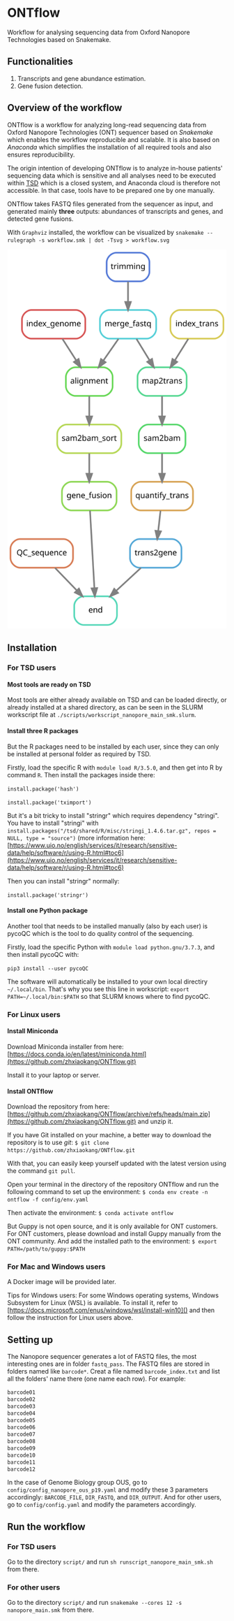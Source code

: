 # ONTflow
Workflow for analysing sequencing data from Oxford Nanopore Technologies based on Snakemake.

## Functionalities
1. Transcripts and gene abundance estimation.
2. Gene fusion detection.

## Overview of the workflow
ONTflow is a workflow for analyzing long-read sequencing data from Oxford Nanopore Technologies (ONT) sequencer based on *Snakemake* which enables the workflow reproducible and scalable. It is also based on *Anaconda* which simplifies the installation of all required tools and also ensures reproducibility.

The origin intention of developing ONTflow is to analyze in-house patients' sequencing data which is sensitive and all analyses need to be executed within [TSD](https://www.uio.no/english/services/it/research/sensitive-data/) which is a closed system, and Anaconda cloud is therefore not accessible. In that case, tools have to be prepared one by one manually.

ONTflow takes FASTQ files generated from the sequencer as input, and generated mainly **three** outputs: abundances of transcripts and genes, and detected gene fusions.

With `Graphviz` installed, the workflow can be visualized by
`snakemake --rulegraph -s workflow.smk | dot -Tsvg > workflow.svg`

![workflow](./workflow.svg)

## Installation

### For TSD users
#### Most tools are ready on TSD
Most tools are either already available on TSD and can be loaded directly, or already installed at a shared directory, as can be seen in the 	SLURM workscript file at `./scripts/workscript_nanopore_main_smk.slurm`.

#### Install three R packages
But the R packages need to be installed by each user, since they can only be installed at personal folder as required by TSD.

Firstly, load the specific R with `module load R/3.5.0`, and then get into R by command `R`. Then install the packages inside there:

`install.package('hash')`

`install.package('tximport')`

But it's a bit tricky to install "stringr" which requires dependency "stringi". You have to install "stringi" with `install.packages("/tsd/shared/R/misc/stringi_1.4.6.tar.gz", repos = NULL, type = "source")` (more information here: [https://www.uio.no/english/services/it/research/sensitive-data/help/software/r/using-R.html#toc6](https://www.uio.no/english/services/it/research/sensitive-data/help/software/r/using-R.html#toc6)

Then you can install "stringr" normally:

`install.package('stringr')`

#### Install one Python package
Another tool that needs to be installed manually (also by each user) is pycoQC which is the tool to do quality control of the sequencing.

Firstly, load the specific Python with `module load python.gnu/3.7.3`, and then install pycoQC with:

`pip3 install --user pycoQC`

The software will automatically be installed to your own local directiry `~/.local/bin`. That's why you see this line in workscript:
`export PATH=~/.local/bin:$PATH`
so that SLURM knows where to find pycoQC.

### For Linux users
#### Install Miniconda
Download Miniconda installer from here: [https://docs.conda.io/en/latest/miniconda.html](https://github.com/zhxiaokang/ONTflow.git)

Install it to your laptop or server.

#### Install ONTflow
Download the repository from here: [https://github.com/zhxiaokang/ONTflow/archive/refs/heads/main.zip](https://github.com/zhxiaokang/ONTflow.git)
and unzip it.

If you have Git installed on your machine, a better way to download the
repository is to use *git*:
`$ git clone https://github.com/zhxiaokang/ONTflow.git`

With that, you can easily keep yourself updated with the latest version using the command `git pull`.

Open your terminal in the directory of the repository ONTflow and run the following command to set up the environment:
`$ conda env create -n ontflow -f config/env.yaml`

Then activate the environment:
`$ conda activate ontflow`

But Guppy is not open source, and it is only available for ONT customers. For ONT customers, please download and install Guppy manually from the ONT community. And add the installed path to the environment:
`$ export PATH=/path/to/guppy:$PATH`

### For Mac and Windows users
A Docker image will be provided later.

Tips for Windows users: For some Windows operating systems, Windows Subsystem for Linux (WSL) is available. To install it, refer to [https://docs.microsoft.com/enus/windows/wsl/install-win10]() and then follow the instruction for Linux users above.

## Setting up
The Nanopore sequencer generates a lot of FASTQ files, the most interesting ones are in folder `fastq_pass`. The FASTQ files are stored in folders named like `barcode*`. Creat a file named `barcode_index.txt` and list all the folders' name there (one name each row). For example:

```
barcode01
barcode02
barcode03
barcode04
barcode05
barcode06
barcode07
barcode08
barcode09
barcode10
barcode11
barcode12
```
In the case of Genome Biology group OUS, go to `config/config_nanopore_ous_p19.yaml` and modify these 3 parameters accordingly: `BARCODE_FILE`, `DIR_FASTQ`, and `DIR_OUTPUT`. And for other users, go to `config/config.yaml` and modify the parameters accordingly.

## Run the workflow
### For TSD users
Go to the directory `script/` and run `sh runscript_nanopore_main_smk.sh` from there.

### For other users
Go to the directory `script/` and run `snakemake --cores 12 -s nanopore_main.smk` from there.


